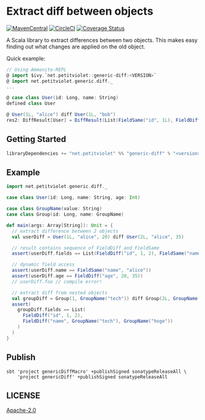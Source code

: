 # Extract diff between objects

[![MavenCentral](https://maven-badges.herokuapp.com/maven-central/net.petitviolet/generic-diff_2.12/badge.svg)](https://maven-badges.herokuapp.com/maven-central/net.petitviolet/generic-diff_2.12)
 [![CircleCI](https://circleci.com/gh/petitviolet/scala-generic-diff.svg?style=svg)](https://circleci.com/gh/petitviolet/scala-generic-diff)
 [![Coverage Status](https://coveralls.io/repos/github/petitviolet/scala-generic-diff/badge.svg?branch=master)](https://coveralls.io/github/petitviolet/scala-generic-diff?branch=master)

A Scala library to extract differences between two objects.
This makes easy finding out what changes are applied on the old object.

Quick example:

```scala
// Using Ammonite-REPL
@ import $ivy.`net.petitviolet::generic-diff:<VERSION>`
@ import net.petitviolet.generic.diff._
...

@ case class User(id: Long, name: String)
defined class User

@ User(1L, "alice") diff User(1L, "bob")
res2: DiffResult[User] = DiffResult(List(FieldSame("id", 1L), FieldDiff("name", "alice", "bob")))
```

## Getting Started

```scala
libraryDependencies += "net.petitviolet" %% "generic-diff" % "<version>"
```

## Example

```scala
import net.petitviolet.generic.diff._

case class User(id: Long, name: String, age: Int)

case class GroupName(value: String)
case class Group(id: Long, name: GroupName)

def main(args: Array[String]): Unit = {
  // extract difference between 2 objects
  val userDiff = User(1L, "alice", 20) diff User(2L, "alice", 35)

  // result contains sequence of FieldDiff and FieldSame
  assert(userDiff.fields == List(FieldDiff("id", 1, 2), FieldSame("name", "alice"), FieldDiff("age", 20, 35)))

  // dynamic field access
  assert(userDiff.name == FieldSame("name", "alice"))
  assert(userDiff.age == FieldDiff("age", 20, 35))
  // userDiff.foo // compile error!

  // extract diff from nested objects
  val groupDiff = Group(1, GroupName("tech")) diff Group(2L, GroupName("hoge"))
  assert(
    groupDiff.fields == List(
      FieldDiff("id", 1, 2),
      FieldDiff("name", GroupName("tech"), GroupName("hoge"))
    )
  )
}
```

## Publish

```console
sbt 'project genericDiffMacro' +publishSigned sonatypeReleaseAll \
    'project genericDiff' +publishSigned sonatypeReleaseAll
```

## LICENSE

[Apache-2.0](https://github.com/petitviolet/scala-generic-diff/blob/master/LICENSE)
